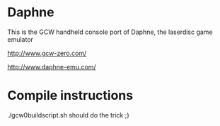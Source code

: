 # Daphne

This is the GCW handheld console port of Daphne, the laserdisc game emulator

http://www.gcw-zero.com/

http://www.daphne-emu.com/

# Compile instructions

./gcw0buildscript.sh should do the trick ;)
